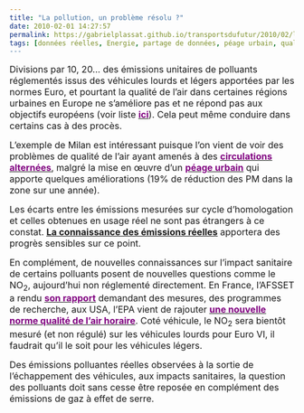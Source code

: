 ```yaml
---
title: "La pollution, un problème résolu ?"
date: 2010-02-01 14:27:57
permalink: https://gabrielplassat.github.io/transportsdufutur/2010/02/la-pollution-un-probleme-resolu.html
tags: [données réelles, Energie, partage de données, péage urbain, qualité de l'air, Santé, TIC, Véhicule]
---
```


<p class="MsoNormal"><span><font size="3">Divisions par 10, 20… des émissions unitaires de polluants réglementés issus des véhicules lourds et légers apportées par les normes Euro, et pourtant la qualité de l’air dans certaines régions urbaines en Europe ne s’améliore pas et ne répond pas aux objectifs européens (voir liste <strong><span style="text-decoration: underline"><a href="http://ec.europa.eu/environment/air/quality/legislation/pdf/2007_zones.xls"><font color="#800080">ici</font></a></span></strong>). Cela peut même conduire dans certains cas à des procès.</font></span></p> <p class="MsoNormal"><span><font size="3"></font></span></p> <p class="MsoNormal"><span><font size="3">L’exemple de Milan est intéressant puisque l’on vient de voir des problèmes de qualité de l’air ayant amenés à des <strong><span style="text-decoration: underline"><a href="http://www.ccfa.fr/revue-de-presse/italie/alerte-a-la-pollution-par-les-particules-fines-en-suspension.html?var_recherche=envisageait&maj=oui"><font color="#800080">circulations alternées</font></a></span></strong>, malgré la mise en œuvre d’un <strong><span style="text-decoration: underline"><a href="http://www.iau-idf.fr/nos-etudes/detail-dune-etude/etude/ecopass-le-peage-urbain-ecologique-de-milan.html"><font color="#800080">péage urbain</font></a></span></strong> qui apporte quelques améliorations (19% de réduction des PM dans la zone sur une année).</font></span></p> <p class="MsoNormal"><span><font size="3"></font></span></p> <p class="MsoNormal"><span><font size="3">Les écarts entre les émissions mesurées sur cycle d’homologation et celles obtenues en usage réel ne sont pas étrangers à ce constat. <strong><span style="text-decoration: underline"><a href="https://gabrielplassat.github.io/transportsdufutur/2010/01/quand-viendra-lheure-de-la-connaissance-des-emissions-reelles.html">La connaissance des émissions réelles</a></span></strong> apportera des progrès sensibles sur ce point.</font></span></p> <p class="MsoNormal"><span><font size="3"></font></span></p> <p class="MsoNormal"><span><font size="3">En complément, de nouvelles connaissances sur l’impact sanitaire de certains polluants posent de nouvelles questions comme le NO<sub>2</sub>, aujourd’hui non réglementé directement. En France, l’AFSSET a rendu <strong><span style="text-decoration: underline"><a href="http://www.afsset.fr/index.php?MDLCODE=news&newsid=486&pageid=452"><font color="#800080">son rapport</font></a></span></strong> demandant des mesures, des programmes de recherche, aux USA, l’EPA vient de rajouter <strong><span style="text-decoration: underline"><a href="http://www.scientificamerican.com/article.cfm?id=nitrogen-dioxide-no2-regulation-epa"><font color="#800080">une nouvelle norme qualité de l’air horaire</font></a></span></strong>. Coté véhicule, le NO<sub>2</sub> sera bientôt mesuré (et non régulé) sur les véhicules lourds pour Euro VI, il faudrait qu’il le soit pour les véhicules légers.</font></span></p> <p class="MsoNormal"><span><font size="3"></font></span></p> <p class="MsoNormal"><span><font size="3">Des émissions polluantes réelles observées à la sortie de l’échappement des véhicules, aux impacts sanitaires, la question des polluants doit sans cesse être reposée en complément des émissions de gaz à effet de serre.</font></span></p>
